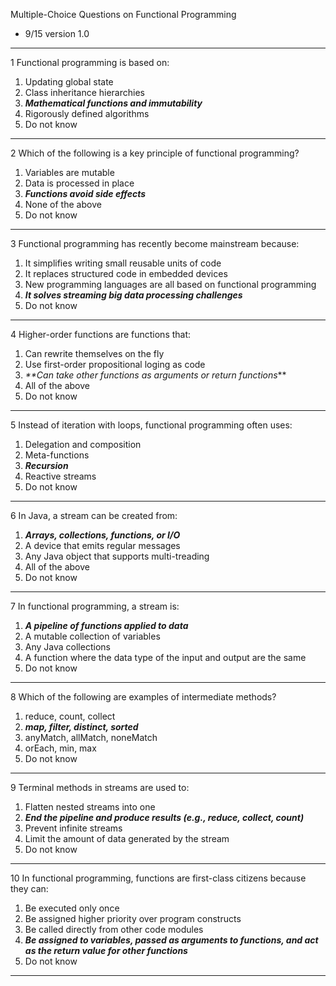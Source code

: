 Multiple-Choice Questions on Functional Programming

- 9/15 version 1.0

---

1 Functional programming is based on:
1. Updating global state
2. Class inheritance hierarchies
3. _**Mathematical functions and immutability**_
4. Rigorously defined algorithms
5. Do not know

---

2 Which of the following is a key principle of functional programming?
1. Variables are mutable
2. Data is processed in place
3. **_Functions avoid side effects_**
4. None of the above
5. Do not know

---

3 Functional programming has recently become mainstream because:
1. It simplifies writing small reusable units of code
2. It replaces structured code in embedded devices
3. New programming languages are all based on functional programming
4. **_It solves streaming big data processing challenges_**
5. Do not know

---

4 Higher-order functions are functions that:
1. Can rewrite themselves on the fly
2. Use first-order propositional loging as code
3. _**Can take other functions as arguments or return functions_**
4. All of the above
5. Do not know

---

5 Instead of iteration with loops, functional programming often uses:
1. Delegation and composition
2. Meta-functions
3. **_Recursion_**
4. Reactive streams
5. Do not know

---

6 In Java, a stream can be created from:
1. **_Arrays, collections, functions, or I/O_**
2. A device that emits regular messages
3. Any Java object that supports multi-treading
4. All of the above
5. Do not know

---

7 In functional programming, a stream is:
1. _**A pipeline of functions applied to data**_
2. A mutable collection of variables
3. Any Java collections
4. A function where the data type of the input and output are the same
5. Do not know

---

8 Which of the following are examples of intermediate methods?
1. reduce, count, collect
2. **_map, filter, distinct, sorted_**
3. anyMatch, allMatch, noneMatch
4. orEach, min, max
5. Do not know

---

9 Terminal methods in streams are used to:
1. Flatten nested streams into one
2. **_End the pipeline and produce results (e.g., reduce, collect, count)_**
3. Prevent infinite streams
4. Limit the amount of data generated by the stream
5. Do not know

---

10 In functional programming, functions are first-class citizens because they can:
1. Be executed only once
2. Be assigned higher priority over program constructs
3. Be called directly from other code modules
4. **_Be assigned to variables, passed as arguments to functions, and act as the return value for other functions_**
5. Do not know

---
